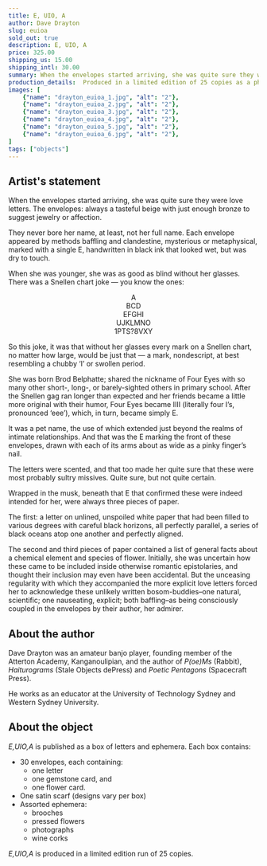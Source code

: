 ```yaml
---
title: E, UIO, A
author: Dave Drayton
slug: euioa
sold_out: true
description: E, UIO, A
price: 325.00
shipping_us: 15.00
shipping_intl: 30.00
summary: When the envelopes started arriving, she was quite sure they were love letters. The envelopes, always a tasteful beige with just enough bronze to suggest jewelry or affection.
production_details:  Produced in a limited edition of 25 copies as a photography keepsake box featuring letters and other epistolary ephemera.
images: [
    {"name": "drayton_euioa_1.jpg", "alt": "2"},
    {"name": "drayton_euioa_2.jpg", "alt": "2"},
    {"name": "drayton_euioa_3.jpg", "alt": "2"},
    {"name": "drayton_euioa_4.jpg", "alt": "2"},
    {"name": "drayton_euioa_5.jpg", "alt": "2"},
    {"name": "drayton_euioa_6.jpg", "alt": "2"},
]
tags: ["objects"]
---
```


## Artist's statement

When the envelopes started arriving, she was quite sure they were love letters. The envelopes: always a tasteful beige with just enough bronze to suggest jewelry or affection.

They never bore her name, at least, not her full name. Each envelope appeared by methods baffling and clandestine, mysterious or metaphysical, marked with a single E, handwritten in black ink that looked wet, but was dry to touch.

When she was younger, she was as good as blind without her glasses. There was a Snellen chart joke — you know the ones:

<p align = "center">A<br/>
BCD<br/>
EFGHI<Br/>
UJKLMNO<Br/>
1PTS?8VXY<br/>
</p>

So this joke, it was that without her glasses every mark on a Snellen chart, no matter how large, would be just that — a mark, nondescript, at best resembling a chubby ‘I’ or swollen period.

She was born Brod Belphatte; shared the nickname of Four Eyes with so many other short-, long-, or barely-sighted others in primary school. After the Snellen gag ran longer than expected and her friends became a little more original with their humor, Four Eyes became IIII (literally four I’s, pronounced ‘eee’), which, in turn, became simply E.

It was a pet name, the use of which extended just beyond the realms of intimate relationships. And that was the E marking the front of these envelopes, drawn with each of its arms about as wide as a pinky finger’s nail.

The letters were scented, and that too made her quite sure that these were most probably sultry missives. Quite sure, but not quite certain.

Wrapped in the musk, beneath that E that confirmed these were indeed intended for her, were always three pieces of paper.

The first: a letter on unlined, unspoiled white paper that had been filled to various degrees with careful black horizons, all perfectly parallel, a series of black oceans atop one another and perfectly aligned.

The second and third pieces of paper contained a list of general facts about a chemical element and species of flower. Initially, she was uncertain how these came to be included inside otherwise romantic epistolaries, and thought their inclusion may even have been accidental. But the unceasing regularity with which they accompanied the more explicit love letters forced her to acknowledge these unlikely written bosom-buddies–one natural, scientific; one nauseating, explicit; both baffling–as being consciously coupled in the envelopes by their author, her admirer.

## About the author

Dave Drayton was an amateur banjo player, founding member of the Atterton Academy, Kanganoulipian, and the author of _P(oe)Ms_ (Rabbit), _Haiturograms_ (Stale Objects dePress) and _Poetic Pentagons_ (Spacecraft Press).

He works as an educator at the University of Technology Sydney and Western Sydney University.

## About the object

_E,UIO,A_ is published as a box of letters and ephemera. Each box contains:

* 30 envelopes, each containing:
    * one letter
    * one gemstone card, and 
    * one flower card.
* One satin scarf (designs vary per box)
* Assorted ephemera:
    * brooches
    * pressed flowers
    * photographs
    * wine corks

_E,UIO,A_ is produced in a limited edition run of 25 copies.

